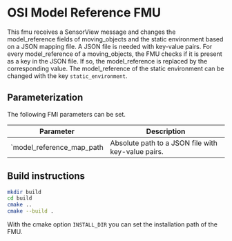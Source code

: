 # OSI Model Reference FMU

This fmu receives a SensorView message and changes the model_reference fields of moving_objects and the static environment based on a JSON mapping file.
A JSON file is needed with key-value pairs.
For every model_reference of a moving_objects, the FMU checks if it is present as a key in the JSON file.
If so, the model_reference is replaced by the corresponding value.
The model_reference of the static environment can be changed with the key `static_environment`.

## Parameterization

The following FMI parameters can be set.

| Parameter                 | Description                                        |
|---------------------------|----------------------------------------------------|
| `model_reference_map_path | Absolute path to a JSON file with key-value pairs. |

## Build instructions

```bash
mkdir build
cd build
cmake ..
cmake --build .
```

With the cmake option `INSTALL_DIR` you can set the installation path of the FMU.
